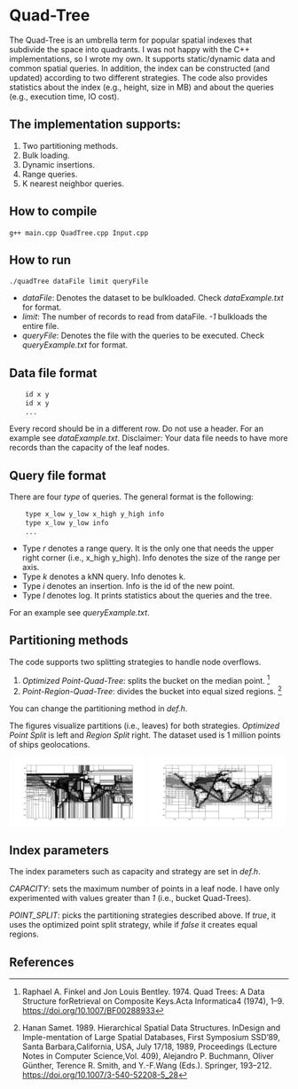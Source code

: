 # Quad-Tree

The Quad-Tree is an umbrella term for popular spatial indexes that subdivide the space into quadrants.
I was not happy with the C++ implementations, so I wrote my own. 
It supports static/dynamic data and common spatial queries. 
In addition, the index can be constructed (and updated) according to two different strategies.
The code also provides statistics about the index (e.g., height, size in MB) and about the queries (e.g., execution time, IO cost).

## The implementation supports:
1. Two partitioning methods.
1. Bulk loading.
1. Dynamic insertions.
1. Range queries.
1. K nearest neighbor queries.

## How to compile
    g++ main.cpp QuadTree.cpp Input.cpp

## How to run
    ./quadTree dataFile limit queryFile

* *dataFile*: Denotes the dataset to be bulkloaded. Check *dataExample.txt* for format.
* *limit*: The number of records to read from dataFile. *-1* bulkloads the entire file.
* *queryFile*: Denotes the file with the queries to be executed. Check *queryExample.txt* for format.

## Data file format
        id x y
        id x y
        ...
Every record should be in a different row. Do not use a header.
For an example see *dataExample.txt*. 
Disclaimer: Your data file needs to have more records than the capacity of the leaf nodes.

## Query file format
There are four *type* of queries. The general format is the following:

        type x_low y_low x_high y_high info
        type x_low y_low info
        ...
        
* Type *r* denotes a range query. It is the only one that needs the upper right corner (i.e., x_high y_high). Info denotes the size of the range per axis.
* Type *k* denotes a kNN query. Info denotes k.
* Type *i* denotes an insertion. Info is the id of the new point.
* Type *l* denotes log. It prints statistics about the queries and the tree.

For an example see *queryExample.txt*. 

## Partitioning methods
The code supports two splitting strategies to handle node overflows.
1. *Optimized Point-Quad-Tree*: splits the bucket on the median point. [^2]
1. *Point-Region-Quad-Tree*: divides the bucket into equal sized regions. [^1]

You can change the partitioning method in *def.h*.

The figures visualize partitions (i.e., leaves) for both strategies. *Optimized Point Split* is left and *Region Split* right. The dataset used is 1 million points of ships geolocations.

<p float="left">
<img src="./QuadTreePointSplit.png" style="width:49%" title="Optimized Point Split"> 
<img src="./QuadTreeRegionSplit.png" style="width:49%" title="Region Split">
</p>


## Index parameters
The index parameters such as capacity and strategy are set in *def.h*.

*CAPACITY*: sets the maximum number of points in a leaf node. I have only experimented with values greater than *1* (i.e., bucket Quad-Trees).

*POINT_SPLIT*: picks the partitioning strategies described above. If *true*, it uses the optimized point split strategy, while if *false* it creates equal regions.

## References
[^1]: Hanan Samet. 1989. Hierarchical Spatial Data Structures. InDesign and Imple-mentation of Large Spatial Databases, First Symposium SSD’89, Santa Barbara,California, USA, July 17/18, 1989, Proceedings (Lecture Notes in Computer Science,Vol. 409), Alejandro P. Buchmann, Oliver Günther, Terence R. Smith, and Y.-F.Wang (Eds.). Springer, 193–212.  https://doi.org/10.1007/3-540-52208-5_28
[^2]: Raphael A. Finkel and Jon Louis Bentley. 1974. Quad Trees: A Data Structure forRetrieval on Composite Keys.Acta Informatica4 (1974), 1–9.  https://doi.org/10.1007/BF00288933
